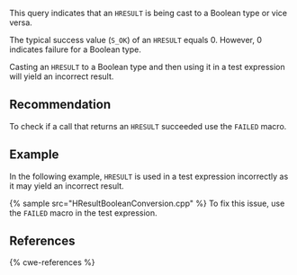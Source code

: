 This query indicates that an `HRESULT` is being cast to a Boolean type or vice versa.

The typical success value (`S_OK`) of an `HRESULT` equals 0. However, 0 indicates failure for a Boolean type.

Casting an `HRESULT` to a Boolean type and then using it in a test expression will yield an incorrect result.


## Recommendation
To check if a call that returns an `HRESULT` succeeded use the `FAILED` macro.


## Example
In the following example, `HRESULT` is used in a test expression incorrectly as it may yield an incorrect result.

{% sample src="HResultBooleanConversion.cpp" %}
To fix this issue, use the `FAILED` macro in the test expression.


## References
{% cwe-references %}
